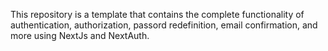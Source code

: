 This repository is a template that contains the complete functionality of authentication, authorization, passord redefinition, email confirmation, and more using NextJs and NextAuth.
